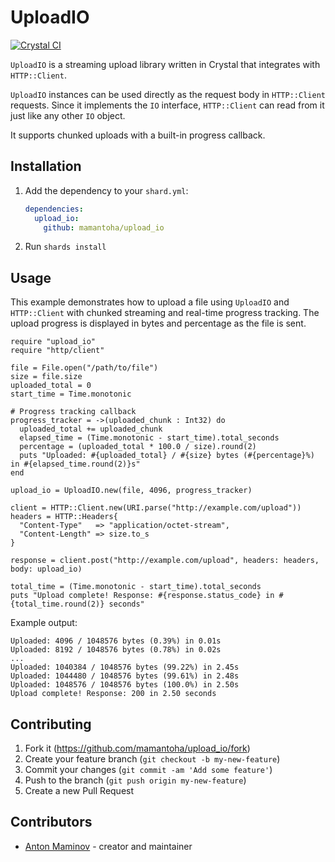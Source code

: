 # UploadIO

[![Crystal CI](https://github.com/mamantoha/upload_io/actions/workflows/crystal.yml/badge.svg)](https://github.com/mamantoha/upload_io/actions/workflows/crystal.yml)

`UploadIO` is a streaming upload library written in Crystal that integrates with `HTTP::Client`.

`UploadIO` instances can be used directly as the request body in `HTTP::Client` requests.
Since it implements the `IO` interface, `HTTP::Client` can read from it just like any other `IO` object.

It supports chunked uploads with a built-in progress callback.

## Installation

1. Add the dependency to your `shard.yml`:

   ```yaml
   dependencies:
     upload_io:
       github: mamantoha/upload_io
   ```

2. Run `shards install`

## Usage

This example demonstrates how to upload a file using `UploadIO` and `HTTP::Client` with chunked streaming and real-time progress tracking. The upload progress is displayed in bytes and percentage as the file is sent.

```crystal
require "upload_io"
require "http/client"

file = File.open("/path/to/file")
size = file.size
uploaded_total = 0
start_time = Time.monotonic

# Progress tracking callback
progress_tracker = ->(uploaded_chunk : Int32) do
  uploaded_total += uploaded_chunk
  elapsed_time = (Time.monotonic - start_time).total_seconds
  percentage = (uploaded_total * 100.0 / size).round(2)
  puts "Uploaded: #{uploaded_total} / #{size} bytes (#{percentage}%) in #{elapsed_time.round(2)}s"
end

upload_io = UploadIO.new(file, 4096, progress_tracker)

client = HTTP::Client.new(URI.parse("http://example.com/upload"))
headers = HTTP::Headers{
  "Content-Type"   => "application/octet-stream",
  "Content-Length" => size.to_s
}

response = client.post("http://example.com/upload", headers: headers, body: upload_io)

total_time = (Time.monotonic - start_time).total_seconds
puts "Upload complete! Response: #{response.status_code} in #{total_time.round(2)} seconds"
```

Example output:

```
Uploaded: 4096 / 1048576 bytes (0.39%) in 0.01s
Uploaded: 8192 / 1048576 bytes (0.78%) in 0.02s
...
Uploaded: 1040384 / 1048576 bytes (99.22%) in 2.45s
Uploaded: 1044480 / 1048576 bytes (99.61%) in 2.48s
Uploaded: 1048576 / 1048576 bytes (100.0%) in 2.50s
Upload complete! Response: 200 in 2.50 seconds
```

## Contributing

1. Fork it (<https://github.com/mamantoha/upload_io/fork>)
2. Create your feature branch (`git checkout -b my-new-feature`)
3. Commit your changes (`git commit -am 'Add some feature'`)
4. Push to the branch (`git push origin my-new-feature`)
5. Create a new Pull Request

## Contributors

- [Anton Maminov](https://github.com/mamantoha) - creator and maintainer
